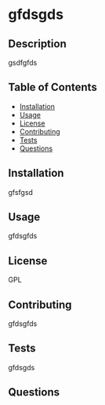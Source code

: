 
# gfdsgds

## Description
gsdfgfds

## Table of Contents
- [Installation](#installation)
- [Usage](#usage)
- [License](#license)
- [Contributing](#contributing)
- [Tests](#tests)
- [Questions](#questions)

## Installation
gfsfgsd

## Usage
gfdsgfds

## License
GPL

## Contributing
gfdsgfds

## Tests
gfdsgds

## Questions

